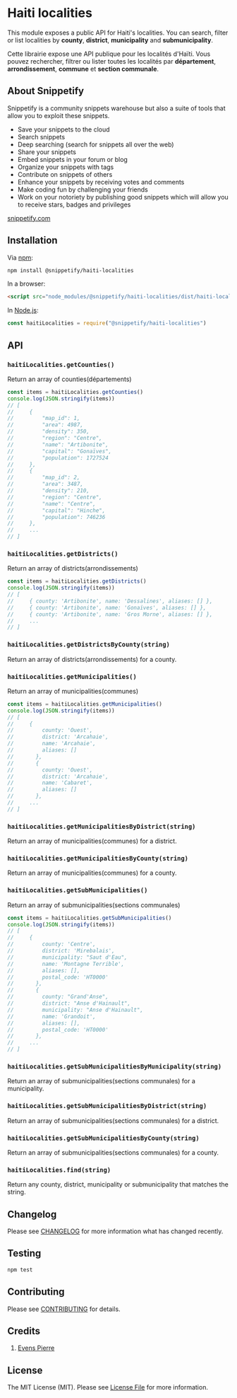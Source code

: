 # Haiti localities

This module exposes a public API for Haiti's localities. You can search, filter or list localities by **county**, **district**, **municipality** and **submunicipality**.

Cette librairie expose une API publique pour les localités d'Haïti. Vous pouvez rechercher, filtrer ou lister toutes les localités par **département**, **arrondissement**, **commune** et **section communale**.

## About Snippetify

Snippetify is a community snippets warehouse but also a suite of tools that allow you to exploit these snippets.

- Save your snippets to the cloud
- Search snippets
- Deep searching (search for snippets all over the web)
- Share your snippets
- Embed snippets in your forum or blog
- Organize your snippets with tags
- Contribute on snippets of others
- Enhance your snippets by receiving votes and comments
- Make coding fun by challenging your friends
- Work on your notoriety by publishing good snippets which will allow you to receive stars, badges and privileges

[snippetify.com](https://snippetify.com)

## Installation

Via [npm](https://www.npmjs.com/):

```bash
npm install @snippetify/haiti-localities
```

In a browser:

```html
<script src="node_modules/@snippetify/haiti-localities/dist/haiti-localities.js"></script>
```

In [Node.js](https://nodejs.org/):

```js
const haitiLocalities = require("@snippetify/haiti-localities")
```

## API

### `haitiLocalities.getCounties()`

Return an array of counties(départements)

```javascript
const items = haitiLocalities.getCounties()
console.log(JSON.stringify(items))
// [
//     {
//         "map_id": 1,
//         "area": 4987,
//         "density": 350,
//         "region": "Centre",
//         "name": "Artibonite",
//         "capital": "Gonaïves",
//         "population": 1727524
//     },
//     {
//         "map_id": 2,
//         "area": 3487,
//         "density": 210,
//         "region": "Centre",
//         "name": "Centre",
//         "capital": "Hinche",
//         "population": 746236
//     },
//     ...
// ]
```

### `haitiLocalities.getDistricts()`

Return an array of districts(arrondissements)

```javascript
const items = haitiLocalities.getDistricts()
console.log(JSON.stringify(items))
// [
//     { county: 'Artibonite', name: 'Dessalines', aliases: [] },
//     { county: 'Artibonite', name: 'Gonaïves', aliases: [] },
//     { county: 'Artibonite', name: 'Gros Morne', aliases: [] },
//     ...
// ]
```

### `haitiLocalities.getDistrictsByCounty(string)`

Return an array of districts(arrondissements) for a county.

### `haitiLocalities.getMunicipalities()`

Return an array of municipalities(communes)

```javascript
const items = haitiLocalities.getMunicipalities()
console.log(JSON.stringify(items))
// [
//     {
//         county: 'Ouest',
//         district: 'Arcahaie',
//         name: 'Arcahaie',
//         aliases: []
//       },
//       {
//         county: 'Ouest',
//         district: 'Arcahaie',
//         name: 'Cabaret',
//         aliases: []
//       },
//     ...
// ]
```

### `haitiLocalities.getMunicipalitiesByDistrict(string)`

Return an array of municipalities(communes) for a district.

### `haitiLocalities.getMunicipalitiesByCounty(string)`

Return an array of municipalities(communes) for a county.

### `haitiLocalities.getSubMunicipalities()`

Return an array of submunicipalities(sections communales)

```javascript
const items = haitiLocalities.getSubMunicipalities()
console.log(JSON.stringify(items))
// [
//     {
//         county: 'Centre',
//         district: 'Mirebalais',
//         municipality: "Saut d'Eau",
//         name: 'Montagne Terrible',
//         aliases: [],
//         postal_code: 'HT0000'
//       },
//       {
//         county: "Grand'Anse",
//         district: "Anse d'Hainault",
//         municipality: "Anse d'Hainault",
//         name: 'Grandoit',
//         aliases: [],
//         postal_code: 'HT0000'
//       },
//     ...
// ]
```

### `haitiLocalities.getSubMunicipalitiesByMunicipality(string)`

Return an array of submunicipalities(sections communales) for a municipality.

### `haitiLocalities.getSubMunicipalitiesByDistrict(string)`

Return an array of submunicipalities(sections communales) for a district.

### `haitiLocalities.getSubMunicipalitiesByCounty(string)`

Return an array of submunicipalities(sections communales) for a county.

### `haitiLocalities.find(string)`

Return any county, district, municipality or submunicipality that matches the string.

## Changelog

Please see [CHANGELOG](https://github.com/snippetify/haiti-localities/blob/master/CHANGELOG.md) for more information what has changed recently.

## Testing

```bash
npm test
```

## Contributing

Please see [CONTRIBUTING](https://github.com/snippetify/haiti-localities/blob/master/CONTRIBUTING.md) for details.

## Credits

1. [Evens Pierre](https://github.com/pierrevensy)

## License

The MIT License (MIT). Please see [License File](https://github.com/snippetify/haiti-localities/blob/master/LICENSE.md) for more information.
